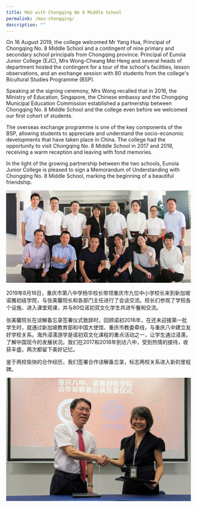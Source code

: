 ```yaml
---
title: MoU with Chongqing No 8 Middle School
permalink: /mou-chongqing/
description: ""
---
```


On 16 August 2019, the college welcomed Mr Yang Hua, Principal of Chongqing No. 8 Middle School and a contingent of nine primary and secondary school principals from Chongqing province. Principal of Eunoia Junior College (EJC), Mrs Wong-Cheang Mei Heng and several heads of department hosted the contingent for a tour of the school's facilities, lesson observations, and an exchange session with 80 students from the college's Bicultural Studies Programme (BSP).

Speaking at the signing ceremony, Mrs Wong recalled that in 2016, the Ministry of Education, Singapore, the Chinese embassy and the Chongqing Municipal Education Commission established a partnership between Chongqing No. 8 Middle School and the college even before we welcomed our first cohort of students.

The overseas exchange programme is one of the key components of the BSP, allowing students to appreciate and understand the socio-economic developments that have taken place in China. The college had the opportunity to visit Chongqing No. 8 Middle School in 2017 and 2018, receiving a warm reception and leaving with fond memories.

In the light of the growing partnership between the two schools, Eunoia Junior College is pleased to sign a Memorandum of Understanding with Chongqing No. 8 Middle School, marking the beginning of a beautiful friendship.

![](/images/MOU-Chongqing_2.jpeg)

2019年8月16日，重庆市第八中学杨华校长带领重庆市九位中小学校长来到新加坡诺雅初级学院，与张美馨院长和各部门主任进行了会谈交流。校长们参观了学校各个设施、进入课堂观课，并与80位诺初双文化学生共进午餐和交流。

张美馨院长在谅解备忘录签署仪式致辞时，回顾诺初2016年，在还未迎接第一批学生时，就通过新加坡教育部和中国大使馆、重庆市教委牵线，与重庆八中建立友好学校关系。海外浸濡游学是诺初双文化课程的重点活动之一，让学生通过浸濡，了解中国现今的发展状况。我们在2017和2018年到访八中，受到热情的接待，收获丰盛，两次都留下美好记忆。

鉴于两校愉快的合作经历，我们签署合作谅解备忘录，标志两校关系进入新的里程碑。

![](/images/MOU-Chongqing_1.jpeg)
